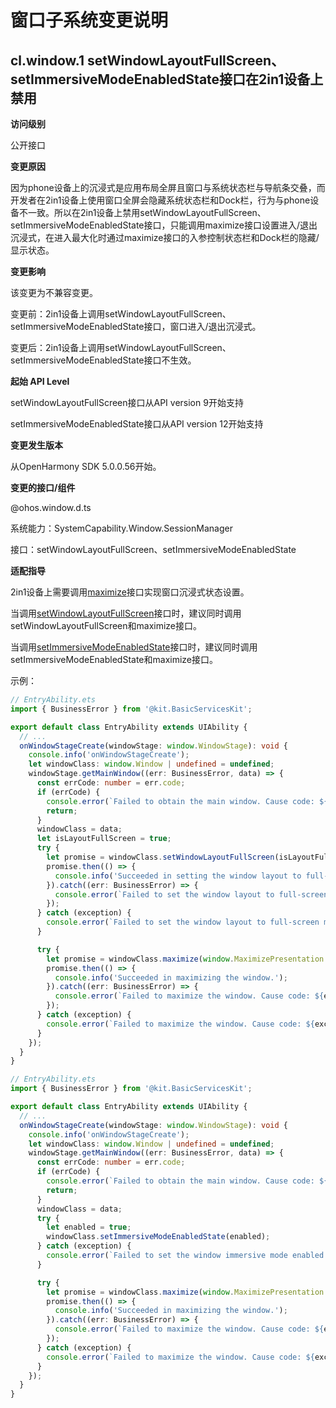 # 窗口子系统变更说明

## cl.window.1 setWindowLayoutFullScreen、setImmersiveModeEnabledState接口在2in1设备上禁用

**访问级别**

公开接口

**变更原因**

因为phone设备上的沉浸式是应用布局全屏且窗口与系统状态栏与导航条交叠，而开发者在2in1设备上使用窗口全屏会隐藏系统状态栏和Dock栏，行为与phone设备不一致。所以在2in1设备上禁用setWindowLayoutFullScreen、setImmersiveModeEnabledState接口，只能调用maximize接口设置进入/退出沉浸式，在进入最大化时通过maximize接口的入参控制状态栏和Dock栏的隐藏/显示状态。

**变更影响**

该变更为不兼容变更。

变更前：2in1设备上调用setWindowLayoutFullScreen、setImmersiveModeEnabledState接口，窗口进入/退出沉浸式。

变更后：2in1设备上调用setWindowLayoutFullScreen、setImmersiveModeEnabledState接口不生效。

**起始 API Level**

setWindowLayoutFullScreen接口从API version 9开始支持

setImmersiveModeEnabledState接口从API version 12开始支持

**变更发生版本**

从OpenHarmony SDK 5.0.0.56开始。

**变更的接口/组件**

@ohos.window.d.ts

系统能力：SystemCapability.Window.SessionManager

接口：setWindowLayoutFullScreen、setImmersiveModeEnabledState

**适配指导**

2in1设备上需要调用[maximize](../../../application-dev/reference/apis-arkui/js-apis-window.md#maximize12)接口实现窗口沉浸式状态设置。

当调用[setWindowLayoutFullScreen](../../../application-dev/reference/apis-arkui/js-apis-window.md#setwindowlayoutfullscreen9)接口时，建议同时调用setWindowLayoutFullScreen和maximize接口。

当调用[setImmersiveModeEnabledState](../../../application-dev/reference/apis-arkui/js-apis-window.md#setimmersivemodeenabledstate12)接口时，建议同时调用setImmersiveModeEnabledState和maximize接口。

示例：

```ts
// EntryAbility.ets
import { BusinessError } from '@kit.BasicServicesKit';

export default class EntryAbility extends UIAbility {
  // ...
  onWindowStageCreate(windowStage: window.WindowStage): void {
    console.info('onWindowStageCreate');
    let windowClass: window.Window | undefined = undefined;
    windowStage.getMainWindow((err: BusinessError, data) => {
      const errCode: number = err.code;
      if (errCode) {
        console.error(`Failed to obtain the main window. Cause code: ${err.code}, message: ${err.message}`);
        return;
      }
      windowClass = data;
      let isLayoutFullScreen = true;
      try {
        let promise = windowClass.setWindowLayoutFullScreen(isLayoutFullScreen);
        promise.then(() => {
          console.info('Succeeded in setting the window layout to full-screen mode.');
        }).catch((err: BusinessError) => {
          console.error(`Failed to set the window layout to full-screen mode. Cause code: ${err.code}, message: ${err.message}`);
        });
      } catch (exception) {
        console.error(`Failed to set the window layout to full-screen mode. Cause code: ${exception.code}, message: ${exception.message}`);
      }

      try {
        let promise = windowClass.maximize(window.MaximizePresentation.ENTER_IMMERSIVE);
        promise.then(() => {
          console.info('Succeeded in maximizing the window.');
        }).catch((err: BusinessError) => {
          console.error(`Failed to maximize the window. Cause code: ${err.code}, message: ${err.message}`);
        });
      } catch (exception) {
        console.error(`Failed to maximize the window. Cause code: ${exception.code}, message: ${exception.message}`);
      }
    });
  }
}
```

```ts
// EntryAbility.ets
import { BusinessError } from '@kit.BasicServicesKit';

export default class EntryAbility extends UIAbility {
  // ...
  onWindowStageCreate(windowStage: window.WindowStage): void {
    console.info('onWindowStageCreate');
    let windowClass: window.Window | undefined = undefined;
    windowStage.getMainWindow((err: BusinessError, data) => {
      const errCode: number = err.code;
      if (errCode) {
        console.error(`Failed to obtain the main window. Cause code: ${err.code}, message: ${err.message}`);
        return;
      }
      windowClass = data;
      try {
        let enabled = true;
        windowClass.setImmersiveModeEnabledState(enabled);
      } catch (exception) {
        console.error(`Failed to set the window immersive mode enabled status. Cause code: ${exception.code}, message: ${exception.message}`);
      }

      try {
        let promise = windowClass.maximize(window.MaximizePresentation.ENTER_IMMERSIVE);
        promise.then(() => {
          console.info('Succeeded in maximizing the window.');
        }).catch((err: BusinessError) => {
          console.error(`Failed to maximize the window. Cause code: ${err.code}, message: ${err.message}`);
        });
      } catch (exception) {
        console.error(`Failed to maximize the window. Cause code: ${exception.code}, message: ${exception.message}`);
      }
    });
  }
}
```